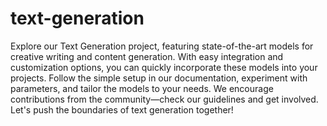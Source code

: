 # text-generation

Explore our Text Generation project, featuring state-of-the-art models for creative writing and content generation. With easy integration and customization options, you can quickly incorporate these models into your projects. Follow the simple setup in our documentation, experiment with parameters, and tailor the models to your needs. We encourage contributions from the community—check our guidelines and get involved. Let's push the boundaries of text generation together!